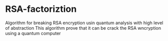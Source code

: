 # RSA-factoriztion
Algorithm for breaking RSA encryption usin quantum analysis with high level of abstraction
This algorithm prove that it can be crack the RSA wncryption using a quantum computer 
